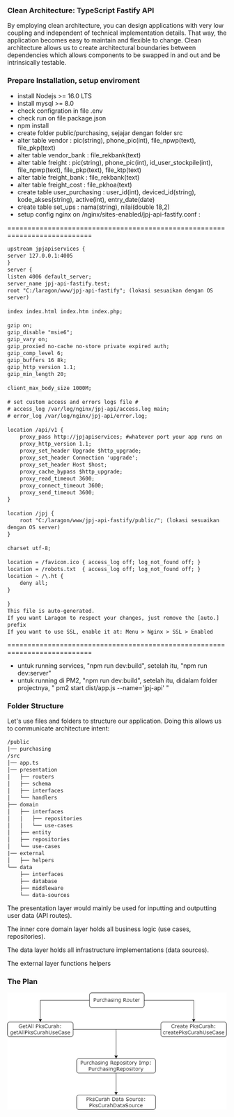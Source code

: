 ### Clean Architecture: TypeScript Fastify API

By employing clean architecture, you can design applications with very low coupling and independent of technical implementation details. That way, the application becomes easy to maintain and flexible to change. Clean architecture allows us to create architectural boundaries between dependencies which allows components to be swapped in and out and be intrinsically testable.

### Prepare Installation, setup enviroment

- install Nodejs >= 16.0 LTS
- install mysql >= 8.0
- check configration in file .env
- check run on file package.json
- npm install
- create folder public/purchasing, sejajar dengan folder src
- alter table vendor : pic(string), phone_pic(int), file_npwp(text), file_pkp(text)
- alter table vendor_bank : file_rekbank(text)
- alter table freight : pic(string), phone_pic(int), id_user_stockpile(int), file_npwp(text), file_pkp(text), file_ktp(text)
- alter table freight_bank : file_rekbank(text)
- alter table freight_cost : file_pkhoa(text)
- create table user_purchasing : user_id(int), deviced_id(string), kode_akses(string), active(int), entry_date(date)
- create table set_ups : nama(string), nilai(double 18,2)
- setup config nginx on /nginx/sites-enabled/jpj-api-fastify.conf :

===========================================================================

    upstream jpjapiservices {
    server 127.0.0.1:4005
    }
    server {
    listen 4006 default_server;
    server_name jpj-api-fastify.test;
    root "C:/laragon/www/jpj-api-fastify"; (lokasi sesuaikan dengan OS server)

    index index.html index.htm index.php;

    gzip on;
    gzip_disable "msie6";
    gzip_vary on;
    gzip_proxied no-cache no-store private expired auth;
    gzip_comp_level 6;
    gzip_buffers 16 8k;
    gzip_http_version 1.1;
    gzip_min_length 20;

    client_max_body_size 1000M;

    # set custom access and errors logs file #
    # access_log /var/log/nginx/jpj-api/access.log main;
    # error_log /var/log/nginx/jpj-api/error.log;

    location /api/v1 {
        proxy_pass http://jpjapiservices; #whatever port your app runs on
        proxy_http_version 1.1;
        proxy_set_header Upgrade $http_upgrade;
        proxy_set_header Connection 'upgrade';
        proxy_set_header Host $host;
        proxy_cache_bypass $http_upgrade;
        proxy_read_timeout 3600;
        proxy_connect_timeout 3600;
        proxy_send_timeout 3600;
    }

    location /jpj {
    	root "C:/laragon/www/jpj-api-fastify/public/"; (lokasi sesuaikan dengan OS server)
    }

    charset utf-8;

    location = /favicon.ico { access_log off; log_not_found off; }
    location = /robots.txt  { access_log off; log_not_found off; }
    location ~ /\.ht {
        deny all;
    }

    }
    This file is auto-generated.
    If you want Laragon to respect your changes, just remove the [auto.] prefix
    If you want to use SSL, enable it at: Menu > Nginx > SSL > Enabled

===========================================================================

- untuk running services, "npm run dev:build", setelah itu, "npm run dev:server"
- untuk running di PM2, "npm run dev:build", setelah itu, didalam folder projectnya, " pm2 start dist/app.js --name='jpj-api' "

### Folder Structure

Let's use files and folders to structure our application. Doing this allows us to communicate architecture intent:

```
/public
|── purchasing
/src
│── app.ts
│── presentation
│   ├── routers
│   ├── schema
│   ├── interfaces
│   └── handlers
├── domain
│   ├── interfaces
│   │   ├── repositories
│   │   └── use-cases
│   ├── entity
│   ├── repositories
│   └── use-cases
|── external
│   ├── helpers
└── data
    ├── interfaces
    ├── database
    ├── middleware
    └── data-sources
```

The presentation layer would mainly be used for inputting and outputting user data (API routes).

The inner core domain layer holds all business logic (use cases, repositories).

The data layer holds all infrastructure implementations (data sources).

The external layer functions helpers

### The Plan

![alt text](https://github.com/cobategit/jpj-api-fastify/blob/master/public/documentation/img/flow%20jpj%20api%20clean%20architecture.drawio.png?raw=true)
